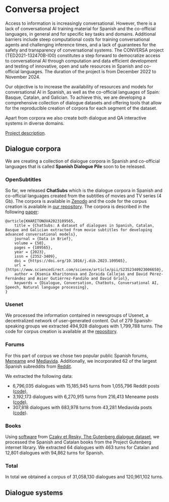 # Conversa project

Access to information is increasingly conversational. However, there is a lack of conversational AI training material for Spanish and the co-official languages, in general and for specific key tasks and domains. Additional barriers include steep computational costs for training conversational agents and challenging inference times, and a lack of guarantees for the safety and transparency of conversational systems. The CONVERSA project (TED2021-132470B-I00) constitutes a step forward to democratize access to conversational AI through computation and data efficient development and testing of innovative, open and safe resources in Spanish and co-official languages. The duration of the project is from December 2022 to November 2024.

Our objective is to increase the availability of resources and models for conversational AI in Spanish, as well as the co-official languages of Spain: Basque, Catalan, and Galician. To achieve this, we are developing a comprehensive collection of dialogue datasets and offering tools that allow for the reproducible creation of corpora for each segment of the dataset. 

Apart from corpora we also create both dialogue and QA interactive systems in diverse domains.

[Project description](https://drive.google.com/file/d/1nTvVLMz9zb7_VBXHkhmNSTrPmEPvPr3t/view?usp=sharing).

## Dialogue corpora

We are creating a collection of dialogue corpora in Spanish and co-official languages that is called **Spanish Dialogue Pile** soon to be released. 

### OpenSubtitles

So far, we released **ChatSubs** which is the dialogue corpora in Spanish and co-official languages created from the subtitles of movies and TV series (4 Gb). The corpora is available in [Zenodo](https://zenodo.org/record/8220853) and the code for the corpus creation is available in [our repository](https://github.com/conversa-ai/ChatSubs). The corpora is described in the following [paper](https://www.sciencedirect.com/science/article/pii/S2352340923006650):

```
@article{KHARITONOVA2023109565,
    title = {ChatSubs: A dataset of dialogues in Spanish, Catalan, Basque and Galician extracted from movie subtitles for developing advanced conversational models},
    journal = {Data in Brief},
    volume = {50},
    pages = {109565},
    year = {2023},
    issn = {2352-3409},
    doi = {https://doi.org/10.1016/j.dib.2023.109565},
    url = {https://www.sciencedirect.com/science/article/pii/S2352340923006650},
    author = {Ksenia Kharitonova and Zoraida Callejas and David Pérez-Fernández and Asier Gutiérrez-Fandiño and David Griol},
    keywords = {Dialogue, Conversation, Chatbots, Conversational AI, Speech, Natural language processing},
}
```

### Usenet

We processed the information contained in newsgroups of Usenet, a decentralized network of user-generated content. Out of 279 Spanish-speaking groups we extracted 494,928 dialogues with 1,799,788 turns. The code for corpus creation is available at the [repository](https://github.com/conversa-ai/process_usenet).

### Forums

For this part of corpus we chose two popular public Spanish forums, [Meneame](https://www.meneame.net/) and [Mediavida](https://www.mediavida.com/). Additionally, we incorporated 62 of the largest Spanish subreddits from [Reddit](https://www.reddit.com/). 

We extracted the following data:
- 6,796,035 dialogues with 15,185,945 turns from 1,055,796 Reddit posts ([code](https://github.com/conversa-ai/processReddit)),
- 3,192,173 dialogues with 6,270,915 turns from 216,413 Meneame posts ([code]()),
- 307,818 dialogues with 683,978 turns from 43,281 Mediavida posts ([code]()).

### Books

Using [software](https://github.com/ricsinaruto/gutenberg-dialog) from [Czaky et Resky, The Gutenberg dialogue dataset](https://aclanthology.org/2021.eacl-main.11/), we processed the Spanish and Catalan books from the Project Gutenberg internet library. We extracted 64 dialogues with 463 turns for Catalan and 12,801 dialogues with 94,862 turns for Spanish.

### Total 

In total we obtained a corpus of 31,058,130 dialogues and 120,961,102 turns.

## Dialogue systems

